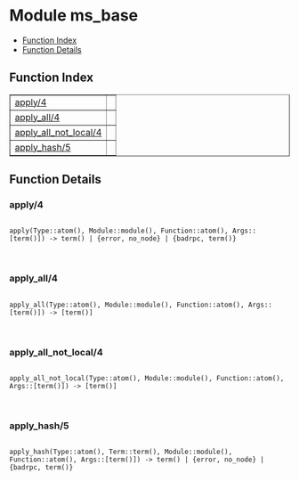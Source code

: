 

# Module ms_base #
* [Function Index](#index)
* [Function Details](#functions)

<a name="index"></a>

## Function Index ##


<table width="100%" border="1" cellspacing="0" cellpadding="2" summary="function index"><tr><td valign="top"><a href="#apply-4">apply/4</a></td><td></td></tr><tr><td valign="top"><a href="#apply_all-4">apply_all/4</a></td><td></td></tr><tr><td valign="top"><a href="#apply_all_not_local-4">apply_all_not_local/4</a></td><td></td></tr><tr><td valign="top"><a href="#apply_hash-5">apply_hash/5</a></td><td></td></tr></table>


<a name="functions"></a>

## Function Details ##

<a name="apply-4"></a>

### apply/4 ###

<pre><code>
apply(Type::atom(), Module::module(), Function::atom(), Args::[term()]) -&gt; term() | {error, no_node} | {badrpc, term()}
</code></pre>
<br />

<a name="apply_all-4"></a>

### apply_all/4 ###

<pre><code>
apply_all(Type::atom(), Module::module(), Function::atom(), Args::[term()]) -&gt; [term()]
</code></pre>
<br />

<a name="apply_all_not_local-4"></a>

### apply_all_not_local/4 ###

<pre><code>
apply_all_not_local(Type::atom(), Module::module(), Function::atom(), Args::[term()]) -&gt; [term()]
</code></pre>
<br />

<a name="apply_hash-5"></a>

### apply_hash/5 ###

<pre><code>
apply_hash(Type::atom(), Term::term(), Module::module(), Function::atom(), Args::[term()]) -&gt; term() | {error, no_node} | {badrpc, term()}
</code></pre>
<br />


